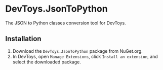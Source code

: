 # DevToys.JsonToPython
The JSON to Python classes conversion tool for DevToys.

## Installation
1. Download the `DevToys.JsonToPython` package from NuGet.org.
2. In DevToys, open `Manage Extensions`, click `Install an extension`, and select the downloaded package.
